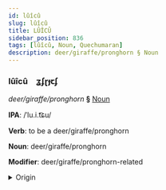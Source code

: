 ```yaml
---
id: lûîcû
slug: lûîcû
title: LÛÎCÛ
sidebar_position: 836
tags: [lûîcû, Noun, Quechumaran]
description: deer/giraffe/pronghorn § Noun
---
```


### lûîcû&emsp;<span kind="abugida">ʓʄɽɟꞇʄ</span>

*deer/giraffe/pronghorn* **§** [Noun](../../tags/Noun)

**IPA**: /ˈlu.i.t͡ɕu/

**Verb**: to be a deer/giraffe/pronghorn

**Noun**: deer/giraffe/pronghorn

**Modifier**: deer/giraffe/pronghorn-related

<details>
    <summary>Origin</summary>
    Quechua, Ayacucho luychu /lu.i.tʃu/<br/>
    <em>Quechumaran Language Family</em>
</details>